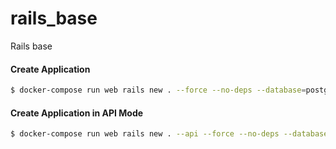 # rails_base
Rails base

#### Create Application

```bash
$ docker-compose run web rails new . --force --no-deps --database=postgresql
```

#### Create Application in API Mode

```bash
$ docker-compose run web rails new . --api --force --no-deps --database=postgresql
```
